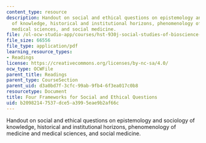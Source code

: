```yaml
---
content_type: resource
description: Handout on social and ethical questions on epistemology and sociology
  of knowledge, historical and institutional horizons, phenomenology of medicine and
  medical sciences, and social medicine.
file: /ol-ocw-studio-app/courses/hst-930j-social-studies-of-bioscience-and-biotech-fall-2005/b20982147537dce5a3995eae9b2af66c_4_frames.pdf
file_size: 66556
file_type: application/pdf
learning_resource_types:
- Readings
license: https://creativecommons.org/licenses/by-nc-sa/4.0/
ocw_type: OCWFile
parent_title: Readings
parent_type: CourseSection
parent_uid: d3a0bd7f-3cfc-99ab-9fb4-6f3ea017c0b8
resourcetype: Document
title: Four Frameworks for Social and Ethical Questions
uid: b2098214-7537-dce5-a399-5eae9b2af66c
---
```

Handout on social and ethical questions on epistemology and sociology of knowledge, historical and institutional horizons, phenomenology of medicine and medical sciences, and social medicine.